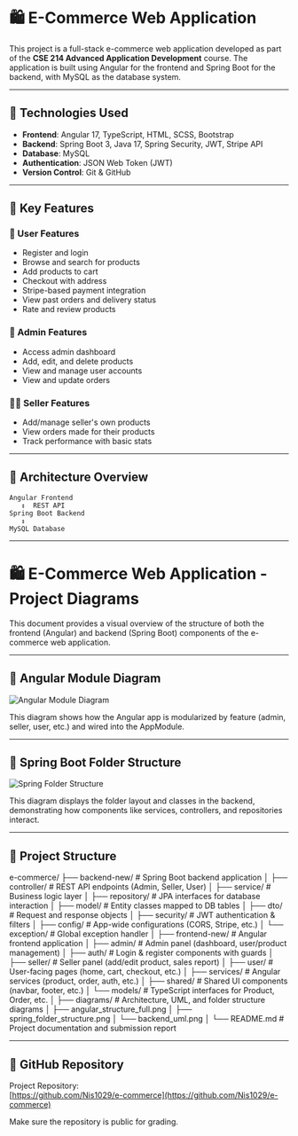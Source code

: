 
# 🛍️ E-Commerce Web Application

This project is a full-stack e-commerce web application developed as part of the **CSE 214 Advanced Application Development** course. The application is built using Angular for the frontend and Spring Boot for the backend, with MySQL as the database system.

---

## 📌 Technologies Used

- **Frontend**: Angular 17, TypeScript, HTML, SCSS, Bootstrap
- **Backend**: Spring Boot 3, Java 17, Spring Security, JWT, Stripe API
- **Database**: MySQL
- **Authentication**: JSON Web Token (JWT)
- **Version Control**: Git & GitHub

---

## 🎯 Key Features

### 👤 User Features
- Register and login
- Browse and search for products
- Add products to cart
- Checkout with address
- Stripe-based payment integration
- View past orders and delivery status
- Rate and review products

### 👑 Admin Features
- Access admin dashboard
- Add, edit, and delete products
- View and manage user accounts
- View and update orders

### 🧑‍💼 Seller Features
- Add/manage seller's own products
- View orders made for their products
- Track performance with basic stats

---

## 🧠 Architecture Overview

```
Angular Frontend
   ↕️  REST API
Spring Boot Backend
   ↕️
MySQL Database
```

---
# 🛍️ E-Commerce Web Application - Project Diagrams

This document provides a visual overview of the structure of both the frontend (Angular) and backend (Spring Boot) components of the e-commerce web application.

---

## 📐 Angular Module Diagram

![Angular Module Diagram](./angular_structure_full.png)

This diagram shows how the Angular app is modularized by feature (admin, seller, user, etc.) and wired into the AppModule.

---

## 🧩 Spring Boot Folder Structure

![Spring Folder Structure](./spring_folder_structure.png)

This diagram displays the folder layout and classes in the backend, demonstrating how components like services, controllers, and repositories interact.

---

## 📁 Project Structure

e-commerce/
├── backend-new/         # Spring Boot backend application
│   ├── controller/      # REST API endpoints (Admin, Seller, User)
│   ├── service/         # Business logic layer
│   ├── repository/      # JPA interfaces for database interaction
│   ├── model/           # Entity classes mapped to DB tables
│   ├── dto/             # Request and response objects
│   ├── security/        # JWT authentication & filters
│   ├── config/          # App-wide configurations (CORS, Stripe, etc.)
│   └── exception/       # Global exception handler
│
├── frontend-new/        # Angular frontend application
│   ├── admin/           # Admin panel (dashboard, user/product management)
│   ├── auth/            # Login & register components with guards
│   ├── seller/          # Seller panel (add/edit product, sales report)
│   ├── user/            # User-facing pages (home, cart, checkout, etc.)
│   ├── services/        # Angular services (product, order, auth, etc.)
│   ├── shared/          # Shared UI components (navbar, footer, etc.)
│   └── models/          # TypeScript interfaces for Product, Order, etc.
│
├── diagrams/            # Architecture, UML, and folder structure diagrams
│   ├── angular_structure_full.png
│   ├── spring_folder_structure.png
│   └── backend_uml.png
│
└── README.md            # Project documentation and submission report

---

## 🔗 GitHub Repository

Project Repository:  
[https://github.com/Nis1029/e-commerce](https://github.com/Nis1029/e-commerce)

Make sure the repository is public for grading.

